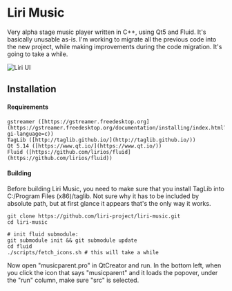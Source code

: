 # Liri Music

Very alpha stage music player written in C++, using Qt5 and Fluid.  It's basically unusable as-is.  I'm working to migrate all the previous code into the new project, while making improvements during the code migration.  It's going to take a while.

![Liri UI](https://github.com/lirios/music/blob/master/images/liri.PNG "Liri UI")

## Installation

#### Requirements
    gstreamer ([https://gstreamer.freedesktop.org](https://gstreamer.freedesktop.org/documentation/installing/index.html?gi-language=c))
    TagLib ([http://taglib.github.io/](http://taglib.github.io/))
    Qt 5.14 ([https://www.qt.io/](https://www.qt.io/))
    Fluid ([https://github.com/lirios/fluid](https://github.com/lirios/fluid))

#### Building

Before building Liri Music, you need to make sure that you install TagLib into C:/Program Files (x86)/taglib.  Not sure why it has to be included by absolute path, but at first glance it appears that's the only way it works.

    git clone https://github.com/liri-project/liri-music.git
    cd liri-music

    # init fluid submodule:
    git submodule init && git submodule update
    cd fluid
    ./scripts/fetch_icons.sh # this will take a while

Now open "musicparent.pro" in QtCreator and run.  In the bottom left, when you click the icon that says "musicparent" and it loads the popover, under the "run" column, make sure "src" is selected.

